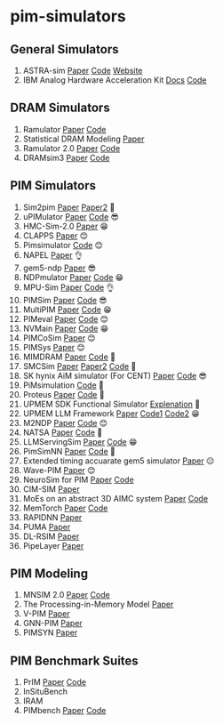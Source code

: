 # pim-simulators
## General Simulators
1. ASTRA-sim [Paper](https://arxiv.org/pdf/2303.14006) [Code](https://github.com/astra-sim/astra-sim) [Website](https://astra-sim.github.io/)
2. IBM Analog Hardware Acceleration Kit [Docs](https://aihwkit.readthedocs.io/en/latest/) [Code](https://github.com/IBM/aihwkit)
## DRAM Simulators
1. Ramulator [Paper](https://people.inf.ethz.ch/omutlu/pub/ramulator_dram_simulator-ieee-cal15.pdf) [Code](https://github.com/CMU-SAFARI/ramulator)
2. Statistical DRAM Modeling [Paper](https://dl.acm.org/doi/pdf/10.1145/3357526.3357576)
3. Ramulator 2.0 [Paper](https://arxiv.org/pdf/2308.11030) [Code](https://github.com/CMU-SAFARI/ramulator2)
4. DRAMsim3 [Paper](https://ieeexplore.ieee.org/document/8999595) [Code](https://github.com/umd-memsys/DRAMsim3)
## PIM Simulators
1. Sim2pim [Paper](https://web.inf.ufpr.br/mazalves/wp-content/uploads/sites/13/2022/06/JSA2022.pdf) [Paper2](https://past.date-conference.com/proceedings-archive/2021/pdf/1725.pdf) 🤯
2. uPIMulator [Paper](https://arxiv.org/pdf/2308.00846) [Code](https://github.com/VIA-Research/uPIMulator)  😎
3. HMC-Sim-2.0 [Paper](https://ieeexplore.ieee.org/document/7529923) 😁
4. CLAPPS [Paper](https://web.inf.ufpr.br/mazalves/wp-content/uploads/sites/13/2019/10/samos2017.pdf) 😊
5. Pimsimulator [Code](https://github.com/SAITPublic/PIMSimulator) 😊
6. NAPEL [Paper](https://people.inf.ethz.ch/omutlu/pub/NAPEL-near-memory-computing-performance-prediction-via-ML_dac19.pdf) 👌
7. gem5-ndp [Paper](https://hpcas.inesc-id.pt/~handle/papers/Conf_SBAC-PAD_2022.pdf) 😎
8. NDPmulator [Paper](https://hpcas.inesc-id.pt/~unify/papers/journal_access24a.pdf) [Code](https://github.com/hpc-ulisboa/NDPmulator) 😁
9. MPU-Sim [Paper](https://jyhuang91.github.io/papers/cal2021-mpusim.pdf) [Code](https://github.com/GD06/mpu-sim_distribution) 👌
10. PIMSim [Paper](https://ieeexplore.ieee.org/document/8567968) [Code](https://github.com/vineodd/PIMSim) 😎
11. MultiPIM [Paper](https://www.sihangliu.com/docs/MultiPIM_CAL.pdf) [Code](https://github.com/Systems-ShiftLab/MultiPIM) 😁
12. PIMeval [Paper](https://www.cs.virginia.edu/venkat/papers/iiswc2024.pdf) [Code](https://github.com/UVA-LavaLab/PIMeval-PIMbench) 😊
13. NVMain [Paper](https://ieeexplore.ieee.org/document/6296505) [Code](https://github.com/SEAL-UCSB/NVmain) 😁
14. PIMCoSim [Paper](https://www.mdpi.com/2079-9292/13/23/4795) 😊
15. PIMSys [Paper](https://dl.acm.org/doi/full/10.1145/3695794.3695797) 😊
16. MIMDRAM [Paper](https://arxiv.org/pdf/2402.19080) [Code](https://github.com/CMU-SAFARI/MIMDRAM) 🗿
17. SMCSim [Paper](https://kluedo.ub.rptu.de/frontdoor/deliver/index/docId/4324/file/_FINAL_W07.11.4.pdf) [Paper2](https://cs.brown.edu/people/acrotty/pubs/3490148.3538591.pdf) [Code](https://github.com/salilkapur/SMCSim) 🤯
18. SK hynix AiM simulator (For CENT) [Paper](https://arxiv.org/pdf/2502.07578) [Code](https://github.com/arkhadem/aim_simulator) 😎
19. PiMsimulation [Code](https://github.com/RohSiHyun/PiMsimulation) 🙂
20. Proteus [Paper](https://hpcrl.github.io/ICS2025-webpage/program/Proceedings_ICS25/ics25-60.pdf) [Code](https://github.com/CMU-SAFARI/Proteus) 🙂
21. UPMEM SDK Functional Simulator [Explenation](https://events.safari.ethz.ch/heart24-memorycentric-tutorial/lib/exe/fetch.php?media=heart_2024_pim_tutorial_handout.pdf) 🗿
22. UPMEM LLM Framework [Paper](https://arxiv.org/pdf/2411.17309v1) [Code1](https://github.com/upmem/dpu_demo) [Code2](https://github.com/upmem/upmem_llm_framework) 😁
23. M2NDP [Paper](https://arxiv.org/pdf/2404.19381) [Code](https://github.com/PSAL-POSTECH/M2NDP-public) 😊
24. NATSA [Paper](https://people.inf.ethz.ch/omutlu/pub/NATSA_time-series-analysis-near-data_iccd20.pdf) [Code](https://github.com/CMU-SAFARI/NATSA) 🙂
25. LLMServingSim [Paper](https://arxiv.org/pdf/2408.05499) [Code](https://github.com/casys-kaist/llmservingsim) 😁
26. PimSimNN [Paper](https://arxiv.org/pdf/2402.18089) [Code](https://github.com/wangxy-2000/pimsim-nn) 🙂
27. Extended timing accuarate gem5 simulator [Paper](https://www.degruyterbrill.com/document/doi/10.1515/itit-2023-0019/html?lang=en&srsltid=AfmBOopBGwUJn_B7c7ANt0-tN1S1PyQtYmGmItDFg4UOir31sg_S6EUo) 😐
28. Wave-PIM [Paper](https://lca.ece.utexas.edu/pubs/ICPP_21_Wave_PIM.pdf) 😊
29. NeuroSim for PIM [Paper](https://www.frontiersin.org/journals/artificial-intelligence/articles/10.3389/frai.2021.659060/full) [Code](https://github.com/neurosim/DNN_NeuroSim_V2.1)
30. CIM-SIM [Paper](https://dl.acm.org/doi/10.1145/3323439.3323989)
31. MoEs on an abstract 3D AIMC system [Paper](https://www.nature.com/articles/s43588-024-00753-x) [Code](https://github.com/IBM/3D-CiM-LLM-Inference-Simulator)
32. MemTorch [Paper](https://www.sciencedirect.com/science/article/abs/pii/S0925231222002053) [Code](https://github.com/coreylammie/MemTorch)
33. RAPIDNN [Paper](https://arxiv.org/pdf/1806.05794)
34. PUMA [Paper](https://arxiv.org/pdf/1901.10351)
35. DL-RSIM [Paper](https://ieeexplore.ieee.org/document/8587661)
36. PipeLayer [Paper](https://ieeexplore.ieee.org/abstract/document/7920854)
## PIM Modeling
1. MNSIM 2.0 [Paper](https://ieeexplore.ieee.org/document/10058114) [Code](https://github.com/thu-nics/MNSIM-2.0)
2. The Processing-in-Memory Model [Paper](https://www.cs.ucr.edu/~ygu/papers/SPAA21/PIM.pdf)
3. V-PIM [Paper](https://ceca.pku.edu.cn/docs/20181223162256557204.pdf)
4. GNN-PIM [Paper](https://ceca.pku.edu.cn/docs/20200915165942122459.pdf)
5. PIMSYN [Paper](https://arxiv.org/pdf/2402.18114)
## PIM Benchmark Suites 
1. PrIM [Paper](https://arxiv.org/pdf/2504.08810) [Code](https://github.com/amair-lab/PriM)
2. InSituBench 
3. IRAM
4. PIMbench [Paper](https://www.cs.virginia.edu/venkat/papers/iiswc2024.pdf) [Code](https://github.com/UVA-LavaLab/PIMeval-PIMbench)
